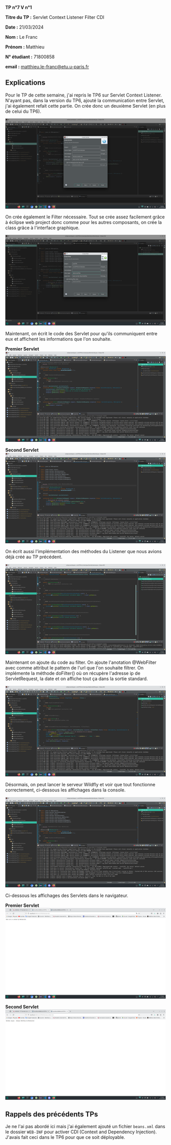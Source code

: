 **TP n°7 V n°1**

**Titre du TP :** Servlet Context Listener Filter CDI

**Date :** 21/03/2024

**Nom :** Le Franc

**Prénom :** Matthieu

**N° étudiant :** 71800858

**email :** matthieu.le-franc@etu.u-paris.fr

## Explications

Pour le TP de cette semaine, j'ai repris le TP6 sur Servlet Context Listener. N'ayant pas, dans la version du TP6, ajouté la communication entre Servlet, j'ai également refait cette partie. On crée donc un deuxième Servlet (en plus de celui du TP6).

![MonServlet](SecondServlet.png)

On crée également le Filter nécessaire. Tout se crée assez facilement grâce à éclipse web project donc comme pour les autres composants, on crée la class grâce à l'interface graphique.

![Filter](Filer.png)

Maintenant, on écrit le code des Servlet pour qu'ils communiquent entre eux et affichent les informations que l'on souhaite.

**Premier Servlet**
![MonServletCode](MonServletCode.png)

**Second Servlet**
![MonSecondServletCode](MonSecondServletCode.png)

On écrit aussi l'implémentation des méthodes du Listener que nous avions déjà créé au TP précédent.

![ListenerCode](MonServletListenerCode.png)

Maintenant on ajoute du code au filter. On ajoute l'anotation @WebFilter avec comme attribut le pattern de l'url que l'on souhaite filtrer.
On implémente la méthode doFilter() où on récupère l'adresse ip de ServletRequest, la date et on affiche tout ça dans la sortie standard.

![MonServletFilterCode](MonServletFilterCode.png)

Désormais, on peut lancer le serveur Wildfly et voir que tout fonctionne correctement, ci-dessous les affichages dans la console.

![console](console.png)

Ci-dessous les affichages des Servlets dans le navigateur.

**Premier Servlet**
![MonServletPage](MonServletPage.png)

**Second Servlet**
![MonSecondServletPage](MonSecondServletPage.png)

## Rappels des précédents TPs

Je ne l'ai pas abordé ici mais j'ai également ajouté un fichier ``beans.xml`` dans le dossier ``WEB-INF`` pour activer CDI (Context and Dependency Injection). J'avais fait ceci dans le TP6 pour que ce soit déployable.